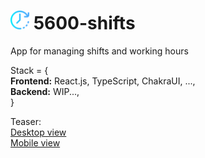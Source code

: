 # <img src="https://github.com/dlior/5600-shifts/blob/main/frontend/src/assets/logo.png" width="30px" height="30px" /> 5600-shifts
App for managing shifts and working hours

Stack = {<br />
<strong>Frontend:</strong> React.js, TypeScript, ChakraUI, ...,<br /><strong>Backend:</strong> WIP...,<br />
}

Teaser:<br />
<a target="_blank" href="https://github.com/dlior/5600-shifts/blob/main/frontend/src/assets/screenshots/desktop.png">Desktop view</a><br />
<a target="_blank" href="https://github.com/dlior/5600-shifts/blob/main/frontend/src/assets/screenshots/mobile.png">Mobile view</a>